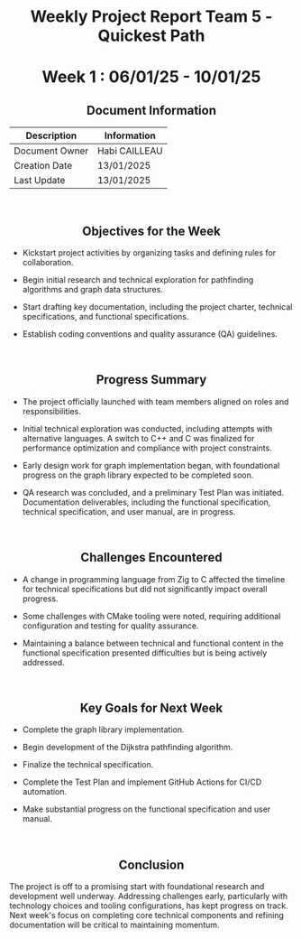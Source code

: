 <div align="center">

# Weekly Project Report Team 5 - Quickest Path
# Week 1 : 06/01/25 - 10/01/25


## Document Information

| Description    | Information   |
| -------------- | ------------- |
| Document Owner | Habi CAILLEAU |
| Creation Date  | 13/01/2025    |
| Last Update    | 13/01/2025    |

</div>

<br>

<div align="center">

## Objectives for the Week
</div>

- Kickstart project activities by organizing tasks and defining rules for collaboration.
  
- Begin initial research and technical exploration for pathfinding algorithms and graph data structures.

- Start drafting key documentation, including the project charter, technical specifications, and functional specifications.

- Establish coding conventions and quality assurance (QA) guidelines.

<br>

<div align="center">

## Progress Summary
</div>

- The project officially launched with team members aligned on roles and responsibilities.

- Initial technical exploration was conducted, including attempts with alternative languages. A switch to C++ and C was finalized for performance optimization 
and compliance with project constraints.

- Early design work for graph implementation began, with foundational progress on the graph library expected to be completed soon.

- QA research was concluded, and a preliminary Test Plan was initiated.
Documentation deliverables, including the functional specification, technical specification, and user manual, are in progress.


<br>

<div align="center">

## Challenges Encountered
</div>

- A change in programming language from Zig to C affected the timeline for technical specifications but did not significantly impact overall progress.

- Some challenges with CMake tooling were noted, requiring additional configuration and testing for quality assurance.

- Maintaining a balance between technical and functional content in the functional specification presented difficulties but is being actively addressed.

<br>

<div align="center">

## Key Goals for Next Week
</div>

- Complete the graph library implementation.

- Begin development of the Dijkstra pathfinding algorithm.

- Finalize the technical specification.

- Complete the Test Plan and implement GitHub Actions for CI/CD automation.

- Make substantial progress on the functional specification and user manual.

<br>

<div align="center">

## Conclusion
</div>

The project is off to a promising start with foundational research and development well underway. Addressing challenges early, particularly with technology choices and tooling configurations, has kept progress on track. Next week's focus on completing core technical components and refining documentation will be critical to maintaining momentum.